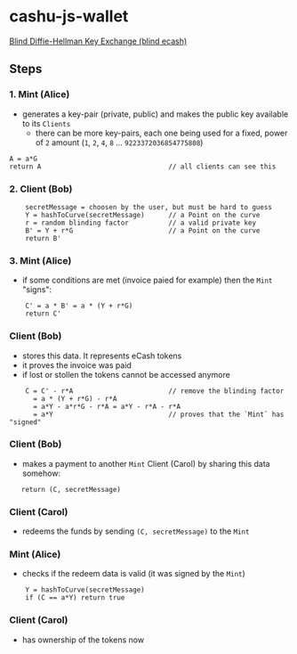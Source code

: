# cashu-js-wallet

[Blind Diffie-Hellman Key Exchange (blind ecash)](https://gist.github.com/RubenSomsen/be7a4760dd4596d06963d67baf140406)

## Steps
### 1. Mint (Alice)
 - generates a key-pair (private, public) and makes the public key available to its `Clients`
   - there can be more key-pairs, each one being used for a fixed, power of `2` amount (`1`, `2`, `4`, `8` ... `9223372036854775808`)
```
A = a*G
return A                                // all clients can see this
```

### 2. Client (Bob)
```
    secretMessage = choosen by the user, but must be hard to guess
    Y = hashToCurve(secretMessage)      // a Point on the curve
    r = random blinding factor          // a valid private key
    B' = Y + r*G                        // a Point on the curve
    return B'
```

### 3. Mint (Alice)
- if some conditions are met (invoice paied for example) then the `Mint` "signs": 
```
    C' = a * B' = a * (Y + r*G)
    return C'
```

### Client (Bob)
- stores this data. It represents eCash tokens
- it proves the invoice was paid
- if lost or stollen the tokens cannot be accessed anymore
```
    C = C' - r*A                        // remove the blinding factor
      = a * (Y + r*G) - r*A 
      = a*Y - a*r*G - r*A = a*Y - r*A - r*A
      = a*Y                             // proves that the `Mint` has "signed"
```

### Client (Bob)
 - makes a payment to another `Mint` Client (Carol) by sharing this data somehow: 

```
   return (C, secretMessage)
```

### Client (Carol)
 - redeems the funds by sending `(C, secretMessage)` to the `Mint`

### Mint (Alice)
  - checks if the redeem data is valid (it was signed by the `Mint`)

```
    Y = hashToCurve(secretMessage)
    if (C == a*Y) return true
```

### Client (Carol)
 - has ownership of the tokens now
